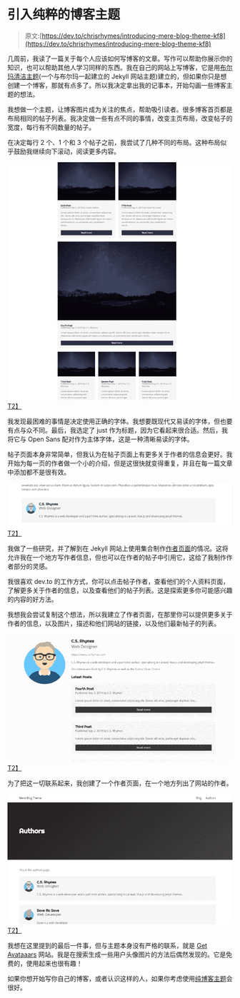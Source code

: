 # 引入纯粹的博客主题

> 原文:[https://dev.to/chrisrhymes/introducing-mere-blog-theme-kf8](https://dev.to/chrisrhymes/introducing-mere-blog-theme-kf8)

几周前，我读了一篇关于每个人应该如何写博客的文章。写作可以帮助你展示你的知识，也可以帮助其他人学习同样的东西。我在自己的网站上写博客，它是用[布尔玛清洁主题](https://github.com/chrisrhymes/bulma-clean-theme)(一个与布尔玛一起建立的 Jekyll 网站主题)建立的，但如果你只是想创建一个博客，那就有点多了。所以我决定拿出我的记事本，开始勾画一些博客主题的想法。

我想做一个主题，让博客图片成为关注的焦点，帮助吸引读者。很多博客首页都是布局相同的帖子列表。我决定做一些有点不同的事情，改变主页布局，改变帖子的宽度，每行有不同数量的帖子。

在决定每行 2 个、1 个和 3 个帖子之前，我尝试了几种不同的布局。这种布局似乎鼓励我继续向下滚动，阅读更多内容。

[![Mere Blog Theme homepage](img/cd7a060aa6a129411329952197c44072.png)T2】](https://res.cloudinary.com/practicaldev/image/fetch/s--2Z-j_Dfm--/c_limit%2Cf_auto%2Cfl_progressive%2Cq_auto%2Cw_880/https://www.csrhymes.com/img/mere-blog-theme-home.jpg)

我发现最困难的事情是决定使用正确的字体。我想要既现代又易读的字体，但也要有点与众不同。最后，我选定了 just 作为标题，因为它看起来很合适。然后，我将它与 Open Sans 配对作为主体字体，这是一种清晰易读的字体。

帖子页面本身非常简单，但我认为在帖子页面上有更多关于作者的信息会更好。我开始为每一页的作者做一个小的介绍，但是这很快就变得重复，并且在每一篇文章中添加都不是很有效。

[![Mere Blog Theme Author link](img/01b8e1b5dd8065647b7338fa132218fd.png)T2】](https://res.cloudinary.com/practicaldev/image/fetch/s--TMo0IRoP--/c_limit%2Cf_auto%2Cfl_progressive%2Cq_auto%2Cw_880/https://www.csrhymes.com/img/mere-blog-theme-author-link.jpg)

我做了一些研究，并了解到在 Jekyll 网站上使用集合制作[作者页面](https://jekyllrb.com/docs/step-by-step/09-collections/)的情况。这将允许我在一个地方写作者信息，但也可以在作者的帖子中引用它，这给了我制作作者部分的灵感。

我很喜欢 dev.to 的工作方式，你可以点击帖子作者，查看他们的个人资料页面，了解更多关于作者的信息，以及查看他们的帖子列表。这是探索更多你可能感兴趣的内容的好方法。

我想我会尝试复制这个想法，所以我建立了作者页面，在那里你可以提供更多关于作者的信息，以及图片，描述和他们网站的链接，以及他们最新帖子的列表。

[![Mere Blog Theme Author page](img/a390a5bb3bfe05e3184073e313af6396.png)T2】](https://res.cloudinary.com/practicaldev/image/fetch/s--PQxLNTds--/c_limit%2Cf_auto%2Cfl_progressive%2Cq_auto%2Cw_880/https://www.csrhymes.com/img/mere-blog-theme-author.jpg)

为了把这一切联系起来，我创建了一个作者页面，在一个地方列出了网站的作者。

[![Mere Blog Theme Authors page](img/7a7094af95805a253208d52635ad9fd4.png)T2】](https://res.cloudinary.com/practicaldev/image/fetch/s--1YbJ3qV7--/c_limit%2Cf_auto%2Cfl_progressive%2Cq_auto%2Cw_880/https://www.csrhymes.com/img/mere-blog-theme-authors-page.jpg)

我想在这里提到的最后一件事，但与主题本身没有严格的联系，就是 [Get Avataaars](https://getavataaars.com/) 网站。我是在搜索生成一些用户头像图片的方法后偶然发现的。它是免费的，使用起来也很有趣！

如果你想开始写你自己的博客，或者认识这样的人，如果你考虑使用[纯博客主题](https://github.com/chrisrhymes/mere-blog-theme)会很好。